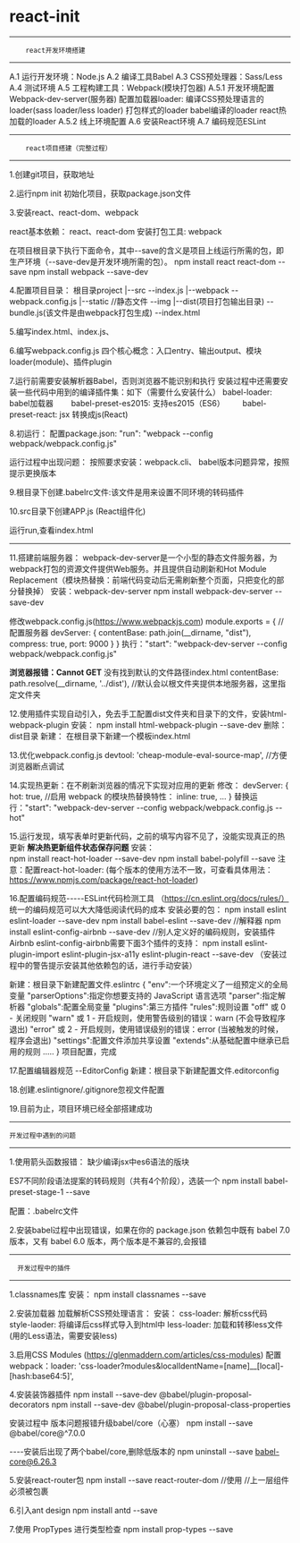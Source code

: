 # react-init
******************************************
        react开发环境搭建
******************************************
A.1 运行开发环境：Node.js
A.2 编译工具Babel
A.3 CSS预处理器：Sass/Less
A.4 测试环境
A.5 工程构建工具：Webpack(模块打包器)
    A.5.1 开发环境配置
        Webpack-dev-server(服务器)
        配置加载器loader:
            编译CSS预处理语言的loader(sass loader/less loader)
            打包样式的loader
            babel编译的loader
            react热加载的loader
    A.5.2 线上环境配置
A.6 安装React环境
A.7 编码规范ESLint

******************************************
        react项目搭建（完整过程）
******************************************   
1.创建git项目，获取地址

2.运行npm init 初始化项目，获取package.json文件

3.安装react、react-dom、webpack

  react基本依赖： react、react-dom
  安装打包工具: webpack
  
  在项目根目录下执行下面命令，其中--save的含义是项目上线运行所需的包，即生产环境（--save-dev是开发环境所需的包）。
  npm install react react-dom --save
  npm install webpack --save-dev 
    
  
4.配置项目目录：
根目录project
  |--src
    --index.js
  |--webpack
    --webpack.config.js
  |--static  //静态文件
    --img
  |--dist(项目打包输出目录)
    --bundle.js(该文件是由webpack打包生成)
    --index.html
    
5.编写index.html、index.js、

6.编写webpack.config.js
四个核心概念：入口entry、输出output、模块loader(module)、插件plugin

7.运行前需要安装解析器Babel，否则浏览器不能识别和执行
    安装过程中还需要安装一些代码中用到的编译插件集：如下（需要什么安装什么）
    babel-loader: babel加载器
　　babel-preset-es2015: 支持es2015（ES6）
　　babel-preset-react: jsx 转换成js(React)

8.初运行：
配置package.json:
"run": "webpack --config webpack/webpack.config.js"

运行过程中出现问题：
按照要求安装：webpack.cli、
babel版本问题异常，按照提示更换版本


9.根目录下创建.babelrc文件:该文件是用来设置不同环境的转码插件

10.src目录下创建APP.js
    (React组件化)
 
运行run,查看index.html

*********************************************************************
11.搭建前端服务器：
webpack-dev-server是一个小型的静态文件服务器，为webpack打包的资源文件提供Web服务。并且提供自动刷新和Hot Module Replacement（模块热替换：前端代码变动后无需刷新整个页面，只把变化的部分替换掉）
安装：webpack-dev-server
npm install webpack-dev-server --save-dev　　

修改webpack.config.js(https://www.webpackjs.com)
 module.exports = {
    //配置服务器
    devServer: {
        contentBase: path.join(__dirname, "dist"),
        compress: true,
        port: 9000
    }
 }
 执行："start": "webpack-dev-server --config webpack/webpack.config.js"
 
 **浏览器报错：Cannot GET**
    没有找到默认的文件路径index.html
 contentBase: path.resolve(__dirname, '../dist'), //默认会以根文件夹提供本地服务器，这里指定文件夹
 
 
 12.使用插件实现自动引入，免去手工配置dist文件夹和目录下的文件，安装html-webpack-plugin
安装：
    npm install html-webpack-plugin --save-dev
删除：
    dist目录
新建：
    在根目录下新建一个模板index.html
    
13.优化webpack.config.js
  devtool: 'cheap-module-eval-source-map', //方便浏览器断点调试

14.实现热更新：在不刷新浏览器的情况下实现对应用的更新
修改：
    devServer: {
        hot: true,  //启用 webpack 的模块热替换特性：
        inline: true,
        ...
    }
替换运行："start": "webpack-dev-server --config webpack/webpack.config.js --hot"

15.运行发现，填写表单时更新代码，之前的填写内容不见了，没能实现真正的热更新
    **解决热更新组件状态保存问题**
安装：    
    npm install react-hot-loader --save-dev
    npm install babel-polyfill --save
注意：配置react-hot-loader:
    (每个版本的使用方法不一致，可查看具体用法：https://www.npmjs.com/package/react-hot-loader)
    

16.配置编码规范-----ESLint代码检测工具
    （https://cn.eslint.org/docs/rules/）
    统一的编码规范可以大大降低阅读代码的成本
安装必要的包：
    npm install eslint eslint-loader --save-dev
    npm install babel-eslint --save-dev  //解释器
    npm install eslint-config-airbnb --save-dev //别人定义好的编码规则，安装插件Airbnb
    eslint-config-airbnb需要下面3个插件的支持：
    npm install eslint-plugin-import eslint-plugin-jsx-a11y eslint-plugin-react --save-dev
    （安装过程中的警告提示安装其他依赖包的话，进行手动安装）
    
新建：根目录下新建配置文件.eslintrc
    {
        "env":一个环境定义了一组预定义的全局变量
        "parserOptions":指定你想要支持的 JavaScript 语言选项
        "parser":指定解析器
        "globals":配置全局变量
        "plugins":第三方插件
        "rules":规则设置
                "off" 或 0 - 关闭规则
                "warn" 或 1 - 开启规则，使用警告级别的错误：warn (不会导致程序退出)
                "error" 或 2 - 开启规则，使用错误级别的错误：error (当被触发的时候，程序会退出)
         "settings":配置文件添加共享设置
         "extends":从基础配置中继承已启用的规则
        .....
    }
项目配置，完成

17.配置编辑器规范 --EditorConfig
新建：根目录下新建配置文件.editorconfig

18.创建.eslintignore/.gitignore忽视文件配置

19.目前为止，项目环境已经全部搭建成功

******************************************
    开发过程中遇到的问题
******************************************
1.使用箭头函数报错：
  缺少编译jsx中es6语法的版块
  
  ES7不同阶段语法提案的转码规则（共有4个阶段），选装一个
  npm install babel-preset-stage-1 --save　
  
  配置：.babelrc文件
  
2.安装babel过程中出现错误，如果在你的 package.json 依赖包中既有 babel 7.0 版本，又有 babel 6.0 版本，两个版本是不兼容的,会报错

  
*****************************************
      开发过程中的插件
****************************************
1.classnames库
安装：
npm install classnames --save

2.安装加载器
  加载解析CSS预处理语言：
    安装：
    css-loader: 解析css代码
    style-laoder: 将编译后css样式导入到html中
    less-loader: 加载和转移less文件
  (用的Less语法，需要安装less)

3.启用CSS Modules
(https://glenmaddern.com/articles/css-modules)
  配置webpack：loader: 'css-loader?modules&localIdentName=[name]__[local]-[hash:base64:5]',
  
4.安装装饰器插件
npm install --save-dev @babel/plugin-proposal-decorators
npm install --save-dev @babel/plugin-proposal-class-properties

安装过程中 版本问题报错升级babel/core（心塞）
npm install --save @babel/core@^7.0.0

----安装后出现了两个babel/core,删除低版本的
npm uninstall --save babel-core@6.26.3

5.安装react-router包
npm install --save react-router-dom
//使用
<Switch>
  <Route path="/" component={Textarea} />
  <Route path="/system" component={CSSModules} />
</Switch>
//上一层组件必须被<BrowserRouter>包裹

6.引入ant design
npm install antd --save

7.使用 PropTypes 进行类型检查
npm install prop-types --save


